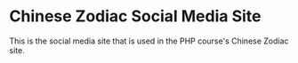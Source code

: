 Chinese Zodiac Social Media Site
==
This is the social media site that is used in the PHP course's Chinese Zodiac site.